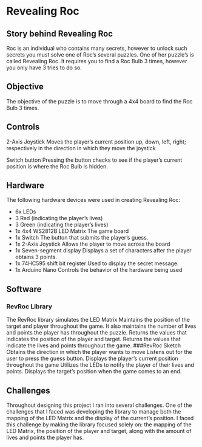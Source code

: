 # Revealing Roc

## Story behind Revealing Roc
Roc is an individual who contains many secrets, however to unlock such secrets you must solve one of Roc’s several puzzles. 
One of her puzzle’s is called Revealing Roc. It requires you to find a Roc Bulb 3 times, however you only have 3 tries to do so. 

## Objective

The objective of the puzzle is to move through a 4x4 board to find the 
Roc Bulb 3 times.

## Controls


2-Axis Joystick
	Moves the player’s current position up, down, left, right; respectively in the direction in which they move the joystick

Switch button
	Pressing the button checks to see if the player’s current position is where the Roc Bulb is hidden.


## Hardware
The following hardware devices were used in creating Revealing Roc:

- 6x LEDs
- 3 Red (indicating the player’s lives)
- 3 Green (indicating the player’s lives)
- 1x 4x4 WS2812B LED Matrix
  The game board
- 1x Switch
  The button that submits the player’s guess.
- 1x 2-Axis Joystick
  Allows the player to move across the board
- 1x Seven-segment display
  Displays a set of characters after the player obtains 3 points.
- 1x 74HC595 shift bit register
  Used to display the secret message.
- 1x Arduino Nano
  Controls the behavior of the hardware being used

## Software

### RevRoc Library
The RevRoc library simulates the LED Matrix
Maintains the position of the target and player throughout the game. It also maintains the number of lives and points the player has throughout the puzzle.
Returns the values that indicates the position of the player and target.
Returns the values that indicate the lives and points throughout the game.
###RevRoc Sketch
Obtains the direction in which the player wants to move
Listens out for the user to press the guess button.
Displays the player’s current position throughout the game
Utilizes the LEDs to notify the player of their lives and points.
Displays the target’s position when the game comes to an end.


## Challenges

Throughout designing this project I ran into several challenges. One of the challenges that I faced was developing the library to manage both the mapping of the LED Matrix and the display of the current’s position. I faced this challenge by making the library focused solely on: the mapping of the LED Matrix, the position of the player and target, along with the amount of lives and points the player has.

